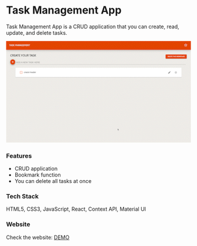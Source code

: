 # Task Management App

Task Management App is a CRUD application that you can create, read, update, and delete tasks.

<!-- ![taskManagement](https://user-images.githubusercontent.com/74994409/137361272-cabfa058-e6fe-48cc-8cbf-4abf14af7bf9.gif) -->
<img src="public/images/taskManagement.gif" width="600">

### Features

- CRUD application
- Bookmark function
- You can delete all tasks at once

### Tech Stack

HTML5, CSS3, JavaScript, React, Context API, Material UI

### Website

Check the website: [DEMO](https://task-management-phi.vercel.app/)
